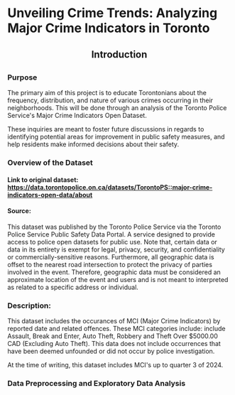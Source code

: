 # Unveiling Crime Trends: Analyzing Major Crime Indicators in Toronto

<div align="center"> <h2>Introduction<h2> </div>

### Purpose
The primary aim of this project is to educate Torontonians about the frequency, distribution, and nature of various crimes occurring in their neighborhoods. This will be done through an analysis of the Toronto Police Service's Major Crime Indicators Open Dataset.

These inquiries are meant to foster future discussions in regards to identifying potential areas for improvement in public safety measures, and help residents make informed decisions about their safety.

### Overview of the Dataset
#### Link to original dataset: https://data.torontopolice.on.ca/datasets/TorontoPS::major-crime-indicators-open-data/about

#### Source: 
This dataset was published by the Toronto Police Service via the Toronto Police Service Public Safety Data Portal. A service designed to provide access to police open datasets for public use. Note that, certain data or data in its entirety is exempt for legal, privacy, security, and confidentiality or commercially-sensitive reasons. Furthermore, all geographic data is offset to the nearest road intersection to protect the privacy of parties involved in the event. Therefore, geographic data must be considered an approximate location of the event and users and is not meant to interpreted as related to a specific address or individual.

### Description:
This dataset includes the occurances of MCI (Major Crime Indicators) by reported date and related offences. These MCI categories include:  include Assault, Break and Enter, Auto Theft, Robbery and Theft Over $5000.00 CAD (Excluding Auto Theft). This data does not include occurrences that have been deemed unfounded or did not occur by police investigation.

At the time of writing, this dataset includes MCI's up to quarter 3 of 2024.

### Data Preprocessing and Exploratory Data Analysis


